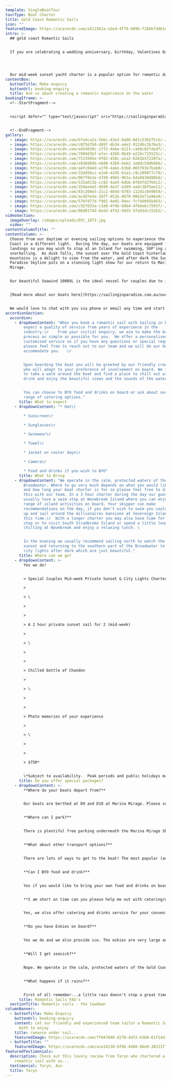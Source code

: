 ```yaml
---
template: SingleBoatTour
tourType: Boat Charter
title: Gold Coast Romantic Sails
icon: ""
featuredImage: https://ucarecdn.com/a511561a-a3ed-4f76-989b-f28bb7d461e8/-/preview/-/enhance/50/
intro: >-
  ## gold coast Romantic Sails


  If you are celebrating a wedding anniversary, birthday, Valentines Day or looking to impress a special date, trust us when we say, there is honestly nothing more romantic than setting sail on your own private yacht.    Imagine lazing back in the sunshine sipping on champagne, waves lapping beneath you, the sounds of your favourite tunes filling the air as the wind fills the sails.  Sounds blissful right?   There are serious brownie points up for grabs with this date idea and as a bonus you get to have fun too!




  Our mid-week sunset yacht charter is a popular option for romantic date nights on the Gold Coast and can be booked online.  We can also offer daytime sails and weekend options so please feel free to click on the booking/enquiry tab above should you wish to receive more info and discuss other charter options.
contentBox:
  buttonTitle: Make enquiry
  buttonUrl: booking-enquiry
  title: Ask us about creating a romantic experience on the water
bookingIframe: >-
  <!--StartFragment-->


  <script defer="" type="text/javascript" src="https://sailinginparadise.rezdy.com/pluginJs"></script> <iframe seamless="" width="300px" height="1000px" frameborder="0" class="rezdy" src="https://sailinginparadise.rezdy.com/calendarWidget/279694?iframe=true"></iframe>


  <!--EndFragment-->
gallery:
  - image: https://ucarecdn.com/bfadca2a-5bbc-43e3-8a86-0d1c53b2f5cb/-/preview/-/enhance/32/
  - image: https://ucarecdn.com/c07567b0-d897-4b34-a4e2-912d6c2b7be3/-/preview/-/enhance/65/
  - image: https://ucarecdn.com/ed54039c-1ff2-4ebe-b213-cab0c02fdedf/-/preview/-/enhance/17/
  - image: https://ucarecdn.com/7904d3bf-efec-4268-8b49-e22bc725525c/-/preview/-/enhance/15/
  - image: https://ucarecdn.com/7533995e-9f02-458c-a2a2-6261b372207a/-/preview/-/enhance/24/
  - image: https://ucarecdn.com/e926884b-eb80-43b9-beb2-1e0dc59db866/-/preview/-/enhance/70/
  - image: https://ucarecdn.com/a4fc044d-a3f8-4abe-b3b8-065f83e7bab0/-/preview/-/enhance/36/
  - image: https://ucarecdn.com/33dd5bcc-e2e6-4245-b1a1-c9c209077c79/-/preview/-/enhance/32/
  - image: https://ucarecdn.com/067f0e1e-d7d9-49b5-963a-b4a0438d86bd/-/preview/-/enhance/50/
  - image: https://ucarecdn.com/532a611b-cc82-4ae5-bdbb-07b5fd376dc2/-/preview/-/enhance/50/
  - image: https://ucarecdn.com/354ee4a5-d699-4e37-a389-ea6c38f5ee11/-/preview/-/enhance/32/
  - image: https://ucarecdn.com/83c208e5-21c1-484d-8703-112d1c049059/-/preview/-/enhance/50/
  - image: https://ucarecdn.com/acdd7e3e-3dff-452b-8678-0862e71a96a8/-/preview/-/enhance/11/
  - image: https://ucarecdn.com/576fd77d-f901-4e01-94ec-fcf4d095b493/-/preview/-/enhance/31/
  - image: https://ucarecdn.com/c927653a-c1dd-4f4b-b9b4-4f8de6c7593f/-/preview/-/enhance/29/
  - image: https://ucarecdn.com/08d0174d-8ed3-4f42-9455-57e83dc152b5/-/preview/-/enhance/50/
videoSection:
  imageOverlay: /images/uploads/DSC_1073.jpg
  video: ""
contentColumnTitle: ""
contentColumn: >-
  Choose from our daytime or evening sailing options to experience the Gold
  Coast in a different light.  During the day, our boats are equipped for beach
  landings so you may wish to stop at an Island for swimming, SUP'ing and
  snorkelling.  As dusk falls, the sunset over the Gold Coast hinterland
  mountains is a delight to view from the water, and after dark the Surfers
  Paradise Skyline puts on a stunning light show for our return to Marina
  Mirage.  


  Our beautiful Seawind 1000XL is the ideal vessel for couples due to its intimate design, and offers the relaxation of sailing in complete comfort.   The trampoline-style foredeck is a favourite spot for snuggling and gives an immersive sailing experience with 360 degree views of the Gold Coast’s stunning waterways.  It is also the ideal spot for spying the friendly bottle-nose dolphins who frequently ride the bow waves of our catamarans, so close you can almost touch...


  [Read more about our boats here](https://sailinginparadise.com.au/our-boats/)


  We would love to chat with you via phone or email any time and start planning your charter which can be fully customised to your wishes.
accordionSection:
  accordion:
    - dropdownContent: "When you book a romantic sail with Sailing in Paradise you can
        expect a quality of service from years of experience in the
        industry.\r    From your initial enquiry, we aim to make the booking
        process as simple as possible for you.  We offer a personalised and
        customised service so if you have any questions or special requirements
        please feel free to reach out to our team and we will do our best to
        accommodate you.   \r


        Upon boarding the boat you will be greeted by our friendly crew
        who will adapt to your preference of involvement on board. We invite you
        to take a walk around the boat and find a place to chill out with a
        drink and enjoy the beautiful views and the sounds of the water.\ 


        You can choose to BYO food and drinks on board or ask about our
        range of catering options."
      title: What to expect
    - dropdownContent: "* Hat\r

        * Sunscreen\r

        * Sunglasses\r

        * Swimwear\r

        * Towel\r

        * Jacket on cooler days\r

        * Camera\r

        * Food and drinks if you wish to BYO"
      title: What to Bring
    - dropdownContent: "We operate in the calm, protected waters of the Gold Coast
        Broadwater. Where to go very much depends on what you would like to do
        and how long your boat charter is for so please feel free to discuss
        this with our team. In a 3 hour charter during the day our guests
        usually love a swim stop at Wavebreak Island where you can enjoy the
        range of island activities on board. Your skipper can make
        recommendations on the day, if you don't wish to swim you could also go
        up and sail around the millionaires mansions at Sovereign Islands in
        this time.\r  With a longer charter you may also have time for a snorkel
        stop or to visit South Stradbroke Island or spend a little longer
        chilling at Wavebreak and enjoy a relaxing lunch. \ 


        In the evening we usually recommend sailing north to watch the
        sunset and returning to the southern part of the Broadwater to see the
        city lights after dark which are just beautiful."
      title: Where can we go?
    - dropdownContent: >-
        Yes we do!


        > Special Couples Mid-week Private Sunset & City Lights Charter.    

        >

        > \

        >

        >

        > A 2 hour private sunset sail for 2 (mid-week)

        >

        > \

        >

        >

        > Chilled bottle of Chandon

        >

        > \

        >

        >

        > Photo memories of your experience

        >

        > \

        >

        >

        > $750*


        \*Subject to availability.  Peak periods and public holidays may be excluded.  Weekends may be available last-minute on request, please enquire.
      title: Do you offer special packages?
    - dropdownContent: >-
        **Where do your boats depart from?**


        Our boats are berthed at D9 and D10 at Marina Mirage. Please see the 'contact us' page on our website www.sailinginparadise.com.au for further details and a map. Marina Mirage is about 10 mins from Surfers and 15 mins from Broadbeach.


        **Where can I park?**


        There is plentiful free parking underneath the Marina Mirage Shopping Centre which you are permitted to use.


        **What about other transport options?**


        There are lots of ways to get to the boat! The most popular (and cost effective/convenient) if often via Taxi or Uber.


        **Can I BYO food and drink?**


        Yes if you would like to bring your own food and drinks on board that is completely fine.


        **I am short on time can you please help me out with catering/drinks?**


        Yes, we also offer catering and drinks service for your convenience. Please request our full catering list as advance bookings are required. We offer a range of catering options from grazing boards, to tapas and private chefs.


        **Do you have Eskies on board?**


        Yes we do and we also provide ice. The eskies are very large and can be used for food or drink.


        **Will I get seasick?**


        Nope. We operate in the calm, protected waters of the Gold Coast Broadwater. We do not go offshore (into the open ocean) so we do not experience large waves. Our catamarans are very stable, and do not have the same side to side rocking motion as experienced by single hull vessels so you won't get seasick :-).


        **What happens if it rains?**


        First of all remember...a little rain doesn't stop a great time on our boats especially in the warm Gold Coast endless summer... But do rest assured that we have a very generous wet weather policy as we want you to enjoy your time on board the boat, so if there is torrential rain or storms at the time you will be able to cancel or reschedule your cruise. Please see the full booking policy provided with your invoice for full details or contact our team.
      title: Romantic Sails FAQ's
  sectionTitle: Romantic sails - the lowdown
columnBanner:
  - buttonTitle: Make Enquiry
    buttonUrl: booking-enquiry
    content: Let our friendly and experienced team tailor a Romantic Sail for you
      both to enjoy
    title: romance under sail...
    featuredImage: https://ucarecdn.com/ff047696-d270-4df2-b368-61f1443b93b5/
  - buttonTitle: ""
    featuredImage: https://ucarecdn.com/ace3d138-0f8b-4468-86e0-38313771f2b3/-/crop/1298x1335/392,0/-/preview/-/enhance/11/
featuredTestimonials:
  description: Check out this lovely review from Taryn who chartered a boat for a
    romantic sail with us...
  testimonial: Taryn, Aus
  title: Taryn
---
```

